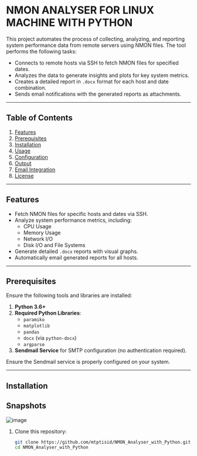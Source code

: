 #  **NMON ANALYSER FOR LINUX MACHINE WITH PYTHON**


This project automates the process of collecting, analyzing, and reporting system performance data from remote servers using NMON files. The tool performs the following tasks:

- Connects to remote hosts via SSH to fetch NMON files for specified dates.
- Analyzes the data to generate insights and plots for key system metrics.
- Creates a detailed report in `.docx` format for each host and date combination.
- Sends email notifications with the generated reports as attachments.

---

## Table of Contents

1. [Features](#features)
2. [Prerequisites](#prerequisites)
3. [Installation](#installation)
4. [Usage](#usage)
5. [Configuration](#configuration)
6. [Output](#output)
7. [Email Integration](#email-integration)
8. [License](#license)

---

## Features

- Fetch NMON files for specific hosts and dates via SSH.
- Analyze system performance metrics, including:
  - CPU Usage
  - Memory Usage
  - Network I/O
  - Disk I/O and File Systems
- Generate detailed `.docx` reports with visual graphs.
- Automatically email generated reports for all hosts.

---

## Prerequisites

Ensure the following tools and libraries are installed:

1. **Python 3.6+**
2. **Required Python Libraries**: 
   - `paramiko`
   - `matplotlib`
   - `pandas`
   - `docx` (via `python-docx`)
   - `argparse`
3. **Sendmail Service** for SMTP configuration (no authentication required).

Ensure the Sendmail service is properly configured on your system.

---

## Installation

## Snapshots
![image](https://github.com/user-attachments/assets/1fcf31d6-b6a7-4e41-aa7b-b6a71c9c9677)


1. Clone this repository:
   ```bash
   git clone https://github.com/mtptisid/NMON_Analyser_with_Python.git
   cd NMON_Analyser_with_Python
```
